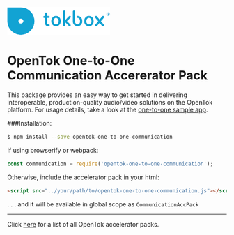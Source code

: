 
![logo](https://raw.githubusercontent.com/opentok/one-to-one-sample-apps/master/tokbox-logo.png)

# OpenTok One-to-One Communication Accererator Pack

This package provides an easy way to get started in delivering interoperable, production-quality audio/video solutions on the OpenTok platform.  For usage details, take a look at the [one-to-one sample app](https://github.com/opentok/one-to-one-sample-apps/tree/master/one-to-one-sample-app/js).


###Installation:

```bash
$ npm install --save opentok-one-to-one-communication
```

If using browserify or webpack:

```javascript
const communication = require('opentok-one-to-one-communication');
```

Otherwise, include the accelerator pack in your html:

```html
<script src="../your/path/to/opentok-one-to-one-communication.js"></script>
```
 . . . and it will be available in global scope as `CommunicationAccPack`

-----------------

Click [here](https://www.npmjs.com/search?q=opentok-acc-pack) for a list of all OpenTok accelerator packs.